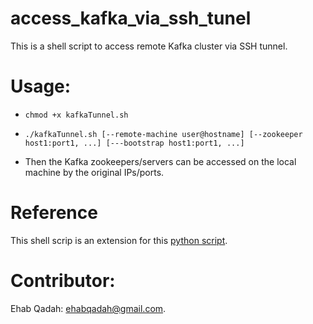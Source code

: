 # access_kafka_via_ssh_tunel
This is a shell script to access remote Kafka cluster via SSH tunnel.

# Usage:
* `chmod +x kafkaTunnel.sh`
* `./kafkaTunnel.sh [--remote-machine user@hostname] [--zookeeper host1:port1, ...] [---bootstrap host1:port1, ...]`

* Then the Kafka zookeepers/servers can be accessed on the local machine by the original IPs/ports.

# Reference

This shell scrip is an extension for this [python script](https://github.com/simple-machines/kafka-tunnel).


# Contributor:
Ehab Qadah: ehabqadah@gmail.com.
